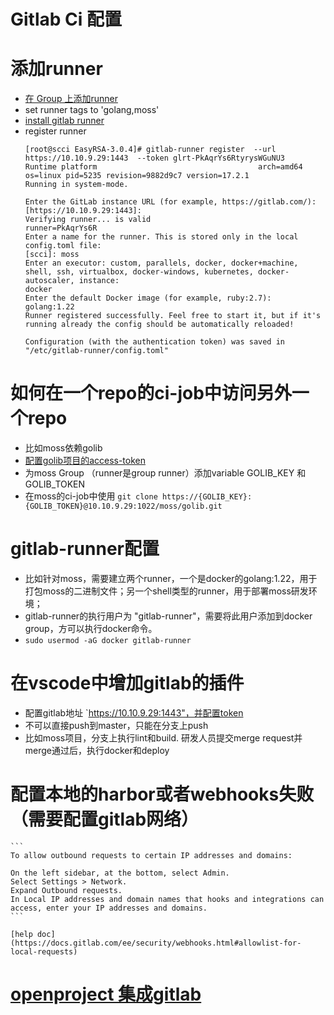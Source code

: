 # Gitlab Ci 配置

# 添加runner

* [在 Group 上添加runner](https://10.10.9.29:1443/groups/moss/-/runners/new)
* set runner tags to 'golang,moss'
* [install gitlab runner](https://docs.gitlab.com/runner/install/linux-manually.html)
* register runner
    ```
    [root@scci EasyRSA-3.0.4]# gitlab-runner register  --url https://10.10.9.29:1443  --token glrt-PkAqrYs6RtyrysWGuNU3
    Runtime platform                                    arch=amd64 os=linux pid=5235 revision=9882d9c7 version=17.2.1
    Running in system-mode.

    Enter the GitLab instance URL (for example, https://gitlab.com/):
    [https://10.10.9.29:1443]:
    Verifying runner... is valid                        runner=PkAqrYs6R
    Enter a name for the runner. This is stored only in the local config.toml file:
    [scci]: moss
    Enter an executor: custom, parallels, docker, docker+machine, shell, ssh, virtualbox, docker-windows, kubernetes, docker-autoscaler, instance:
    docker
    Enter the default Docker image (for example, ruby:2.7):
    golang:1.22
    Runner registered successfully. Feel free to start it, but if it's running already the config should be automatically reloaded!

    Configuration (with the authentication token) was saved in "/etc/gitlab-runner/config.toml"
    ```
# 如何在一个repo的ci-job中访问另外一个repo
* 比如moss依赖golib
* [配置golib项目的access-token](https://10.10.9.29:1443/moss/golib/-/settings/access_tokens)
* 为moss Group （runner是group runner）添加variable GOLIB_KEY 和 GOLIB_TOKEN
* 在moss的ci-job中使用 `git clone https://{GOLIB_KEY}:{GOLIB_TOKEN}@10.10.9.29:1022/moss/golib.git`

# gitlab-runner配置
* 比如针对moss，需要建立两个runner，一个是docker的golang:1.22，用于打包moss的二进制文件；另一个shell类型的runner，用于部署moss研发环境；
* gitlab-runner的执行用户为 "gitlab-runner"，需要将此用户添加到docker group，方可以执行docker命令。
* `sudo usermod -aG docker gitlab-runner`

# 在vscode中增加gitlab的插件
* 配置gitlab地址 `https://10.10.9.29:1443"，并配置token
* 不可以直接push到master，只能在分支上push
* 比如moss项目，分支上执行lint和build. 研发人员提交merge request并merge通过后，执行docker和deploy

# 配置本地的harbor或者webhooks失败（需要配置gitlab网络）
    ```
    To allow outbound requests to certain IP addresses and domains:

    On the left sidebar, at the bottom, select Admin.
    Select Settings > Network.
    Expand Outbound requests.
    In Local IP addresses and domain names that hooks and integrations can access, enter your IP addresses and domains.
    ```

    [help doc](https://docs.gitlab.com/ee/security/webhooks.html#allowlist-for-local-requests)

# [openproject 集成gitlab](https://www.openproject.org/docs/system-admin-guide/integrations/gitlab-integration/)